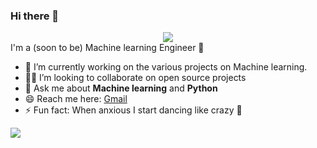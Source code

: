 
### Hi there 👋
<center> <img src='https://media2.giphy.com/media/MuE0xWbEohUrxbm77r/giphy.gif' align='center'> </center>
I'm a (soon to be) Machine learning Engineer 🤖

- 🔭 I’m currently working on the various projects on Machine learning.
- 🧑‍💻 I’m looking to collaborate on open source projects
- 💬 Ask me about <strong>Machine learning</strong> and <strong> Python </strong>
- 😄 Reach me here: <a href="mailto:friskycodeur@email.com">Gmail</a>
- ⚡ Fun fact: When anxious I start dancing like crazy 🕺


[![](https://github-readme-stats.vercel.app/api?username=geekquad&show_icons=true&title_color=fff&icon_color=79ff97&text_color=9f9f9f&bg_color=151515)](https://github.com/friskycodeur/github-readme-stats)

<!--
**friskycodeur/friskycodeur** is a ✨ _special_ ✨ repository because its `README.md` (this file) appears on your GitHub profile.

Here are some ideas to get you started:

- 🔭 I’m currently working on ...
- 🌱 I’m currently learning ...
- 👯 I’m looking to collaborate on ...
- 🤔 I’m looking for help with ...
- 💬 Ask me about ...
- 📫 How to reach me: ...
- 😄 Pronouns: ...
- ⚡ Fun fact: ...
-->
